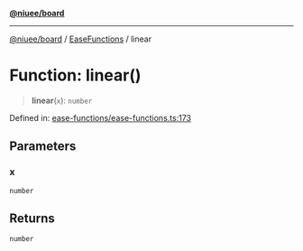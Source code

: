 [**@niuee/board**](../../../README.md)

***

[@niuee/board](../../../globals.md) / [EaseFunctions](../README.md) / linear

# Function: linear()

> **linear**(`x`): `number`

Defined in: [ease-functions/ease-functions.ts:173](https://github.com/niuee/board/blob/a0a1179721d4f4b943b6a9bc156753ac9737e502/src/ease-functions/ease-functions.ts#L173)

## Parameters

### x

`number`

## Returns

`number`
